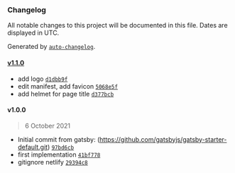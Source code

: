 ### Changelog

All notable changes to this project will be documented in this file. Dates are displayed in UTC.

Generated by [`auto-changelog`](https://github.com/CookPete/auto-changelog).

#### [v1.1.0](https://github.com/gabriardi/beautifuldienstplan/compare/v1.0.0...v1.1.0)

- add logo [`d1dbb9f`](https://github.com/gabriardi/beautifuldienstplan/commit/d1dbb9f15635a73b83f3e281386d7ea3fd015ab9)
- edit manifest, add favicon [`5068e5f`](https://github.com/gabriardi/beautifuldienstplan/commit/5068e5f6439b73c38e26df12c6a560beab0a09f4)
- add helmet for page title [`d377bcb`](https://github.com/gabriardi/beautifuldienstplan/commit/d377bcbc9752c48c642ffdc46cceb394ac881814)

#### v1.0.0

> 6 October 2021

- Initial commit from gatsby: (https://github.com/gatsbyjs/gatsby-starter-default.git) [`97bd6cb`](https://github.com/gabriardi/beautifuldienstplan/commit/97bd6cb04eb8494eee222ee5c3694014a37e13a8)
- first implementation [`41bf778`](https://github.com/gabriardi/beautifuldienstplan/commit/41bf7781919cf681ce788a157c32254d8235f124)
- gitignore netlify [`29394c8`](https://github.com/gabriardi/beautifuldienstplan/commit/29394c832cfcbcf573687136e94d544879592fb1)
